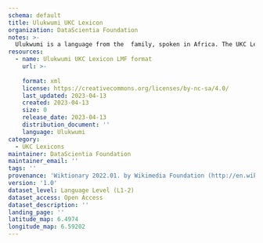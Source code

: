 ```yaml
---
schema: default
title: Ulukwumi UKC Lexicon
organization: DataScientia Foundation
notes: >-
  Ulukwumi is a language from the  family, spoken in Africa. The UKC Lexicon of Ulukwumi is represented as a lexico-semantic network. It consists of words, word senses, synsets, as well as sense-level and synset-level relationships.
resources:
  - name: Ulukwumi UKC Lexicon LMF format
    url: >-
      
    format: xml
    license: https://creativecommons.org/licenses/by-nc-sa/4.0/
    last_updated: 2023-04-13
    created: 2023-04-13
    size: 0
    release_date: 2023-04-13
    distribution_document: ''
    language: Ulukwumi
category:
  - UKC Lexicons
maintainer: DataScientia Foundation
maintainer_email: ''
tags: ''
provenance: 'Wiktionary 2022.01. by Wikimedia Foundation (http://en.wiktionary.org); Princeton WordNet 2.1 by Princeton University (https://wordnet.princeton.edu)'
version: '1.0'
dataset_level: Language Level (L1-2)
dataset_access: Open Access
dataset_description: ''
landing_page: ''
latitude_map: 6.4974
longitude_map: 6.59202
---
```

